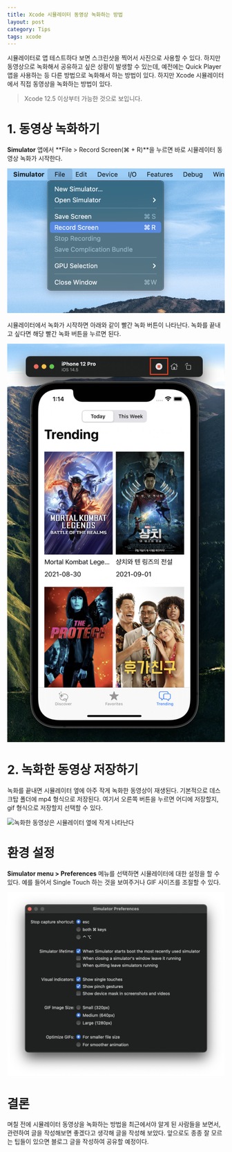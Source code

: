 ```yaml
---
title: Xcode 시뮬레이터 동영상 녹화하는 방법
layout: post
category: Tips
tags: xcode
---
```


시뮬레이터로 앱 테스트하다 보면 스크린샷을 찍어서 사진으로 사용할 수 있다. 하지만 동영상으로 녹화해서 공유하고 싶은 상황이 발생할 수 있는데, 예전에는 Quick Player 앱을 사용하는 등 다른 방법으로 녹화해서 하는 방법이 있다. 하지만 Xcode 시뮬레이터에서 직접 동영상을 녹화하는 방법이 있다.

> Xcode 12.5 이상부터 가능한 것으로 보입니다.

# 1. 동영상 녹화하기

**Simulator** 앱에서 **File > Record Screen(⌘ + R)**을 누르면 바로 시뮬레이터 동영상 녹화가 시작한다.

![시뮬레이터 앱에서 File > Record Screen 메뉴](/assets/img/2021/09/02/image1.png)

시뮬레이터에서 녹화가 시작하면 아래와 같이 빨간 녹화 버튼이 나타난다. 녹화를 끝내고 싶다면 해당 빨간 녹화 버튼을 누르면 된다.

![시뮬레이터 상단에 나타나는 녹화 버튼](/assets/img/2021/09/02/image2.png)

# 2. 녹화한 동영상 저장하기

녹화를 끝내면 시뮬레이터 옆에 아주 작게 녹화한 동영상이 재생된다. 기본적으로 데스크탑 폴더에 mp4 형식으로 저장된다. 여기서 오른쪽 버튼을 누르면 어디에 저장할지, gif 형식으로 저장할지 선택할 수 있다.

![녹화한 동영상은 시뮬레이터 옆에 작게 나타난다](/assets/img/2021/09/02/image3.png)

# 환경 설정

**Simulator menu > Preferences** 메뉴를 선택하면 시뮬레이터에 대한 설정을 할 수 있다. 예를 들어서 Single Touch 하는 것을 보여주거나 GIF 사이즈를 조절할 수 있다.

![시뮬레이터의 설정을 할 수 있는 Preference 창](/assets/img/2021/09/02/image4.png)

# 결론

며칠 전에 시뮬레이터 동영상을 녹화하는 방법을 최근에서야 알게 된 사람들을 보면서, 관련하여 글을 작성해보면 좋겠다고 생각해 글을 작성해 보았다. 앞으로도 종종 잘 모르는 팁들이 있으면 블로그 글을 작성하여 공유할 예정이다.